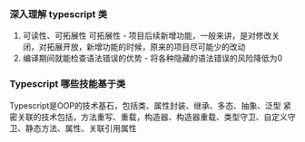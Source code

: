 ### 深入理解 typescript 类
1. 可读性、可拓展性
  可拓展性 - 项目后续新增功能，一般来讲，是对修改关闭，对拓展开放，新增功能的时候，原来的项目尽可能少的改动
2. 编译期间就能检查语法错误的优势 - 将各种隐藏的语法错误的风险降低为0
### Typescript 哪些技能基于类
  Typescript是OOP的技术基石，包括类、属性封装、继承、多态、抽象、泛型
  紧密关联的技术包括，方法重写、重载，构造器、构造器重载、类型守卫、自定义守卫、静态方法、属性、关联引用属性